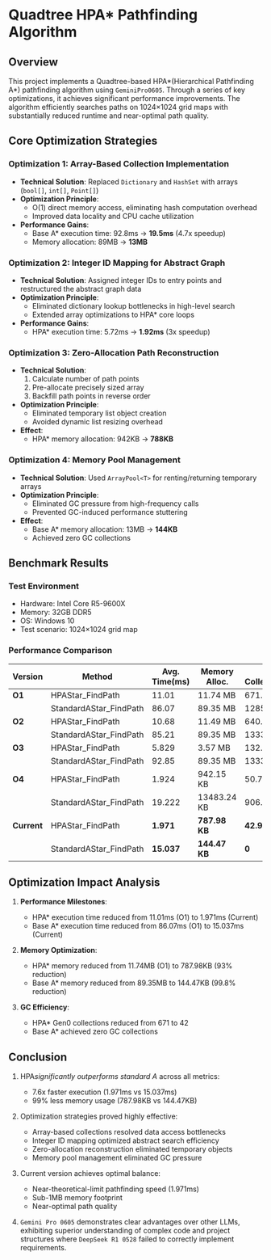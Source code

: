 # Quadtree HPA* Pathfinding Algorithm

## Overview

This project implements a Quadtree-based HPA*(Hierarchical Pathfinding A*) pathfinding algorithm using `GeminiPro0605`. Through a series of key optimizations, it achieves significant performance improvements. The algorithm efficiently searches paths on 1024×1024 grid maps with substantially reduced runtime and near-optimal path quality.

## Core Optimization Strategies

### Optimization 1: Array-Based Collection Implementation

- **Technical Solution**: Replaced `Dictionary` and `HashSet` with arrays (`bool[]`, `int[]`, `Point[]`)
- **Optimization Principle**:
  - O(1) direct memory access, eliminating hash computation overhead
  - Improved data locality and CPU cache utilization
- **Performance Gains**:
  - Base A* execution time: 92.8ms → **19.5ms** (4.7x speedup)
  - Memory allocation: 89MB → **13MB**

### Optimization 2: Integer ID Mapping for Abstract Graph

- **Technical Solution**: Assigned integer IDs to entry points and restructured the abstract graph data
- **Optimization Principle**:
  - Eliminated dictionary lookup bottlenecks in high-level search
  - Extended array optimizations to HPA* core loops
- **Performance Gains**:
  - HPA* execution time: 5.72ms → **1.92ms** (3x speedup)

### Optimization 3: Zero-Allocation Path Reconstruction

- **Technical Solution**:
  1. Calculate number of path points
  2. Pre-allocate precisely sized array
  3. Backfill path points in reverse order
- **Optimization Principle**:
  - Eliminated temporary list object creation
  - Avoided dynamic list resizing overhead
- **Effect**:
  - HPA* memory allocation: 942KB → **788KB**

### Optimization 4: Memory Pool Management

- **Technical Solution**: Used `ArrayPool<T>` for renting/returning temporary arrays
- **Optimization Principle**:
  - Eliminated GC pressure from high-frequency calls
  - Prevented GC-induced performance stuttering
- **Effect**:
  - Base A* memory allocation: 13MB → **144KB**
  - Achieved zero GC collections

## Benchmark Results

### Test Environment

- Hardware: Intel Core R5-9600X
- Memory: 32GB DDR5
- OS: Windows 10
- Test scenario: 1024×1024 grid map

### Performance Comparison

| Version       | Method                 | Avg. Time(ms) | Memory Alloc. | GC Collections(Gen0) |
|---------------|------------------------|---------------|---------------|----------------------|
| **O1**        | HPAStar_FindPath       | 11.01         | 11.74 MB      | 671.8750            |
|               | StandardAStar_FindPath | 86.07         | 89.35 MB      | 1285.7143           |
| **O2**        | HPAStar_FindPath       | 10.68         | 11.49 MB      | 640.6250            |
|               | StandardAStar_FindPath | 85.21         | 89.35 MB      | 1333.3333           |
| **O3**        | HPAStar_FindPath       | 5.829         | 3.57 MB       | 132.8125            |
|               | StandardAStar_FindPath | 92.85         | 89.35 MB      | 1333.3333           |
| **O4**        | HPAStar_FindPath       | 1.924         | 942.15 KB     | 50.7813             |
|               | StandardAStar_FindPath | 19.222        | 13483.24 KB   | 906.2500            |
| **Current**   | HPAStar_FindPath       | **1.971**     | **787.98 KB** | **42.9688**         |
|               | StandardAStar_FindPath | **15.037**    | **144.47 KB** | **0**               |

## Optimization Impact Analysis

1. **Performance Milestones**:
   - HPA* execution time reduced from 11.01ms (O1) to 1.971ms (Current)
   - Base A* execution time reduced from 86.07ms (O1) to 15.037ms (Current)

2. **Memory Optimization**:
   - HPA* memory reduced from 11.74MB (O1) to 787.98KB (93% reduction)
   - Base A* memory reduced from 89.35MB to 144.47KB (99.8% reduction)

3. **GC Efficiency**:
   - HPA* Gen0 collections reduced from 671 to 42
   - Base A* achieved zero GC collections

## Conclusion

1. HPA*significantly outperforms standard A* across all metrics:
   - 7.6x faster execution (1.971ms vs 15.037ms)
   - 99% less memory usage (787.98KB vs 144.47KB)

2. Optimization strategies proved highly effective:
   - Array-based collections resolved data access bottlenecks
   - Integer ID mapping optimized abstract search efficiency
   - Zero-allocation reconstruction eliminated temporary objects
   - Memory pool management eliminated GC pressure

3. Current version achieves optimal balance:
   - Near-theoretical-limit pathfinding speed (1.971ms)
   - Sub-1MB memory footprint
   - Near-optimal path quality

4. `Gemini Pro 0605` demonstrates clear advantages over other LLMs, exhibiting superior understanding of complex code and project structures where `DeepSeek R1 0528` failed to correctly implement requirements.
